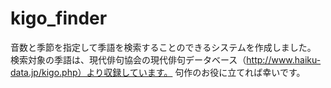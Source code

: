 # kigo_finder
音数と季節を指定して季語を検索することのできるシステムを作成しました。
検索対象の季語は、現代俳句協会の現代俳句データベース（http://www.haiku-data.jp/kigo.php）より収録しています。
句作のお役に立てれば幸いです。
